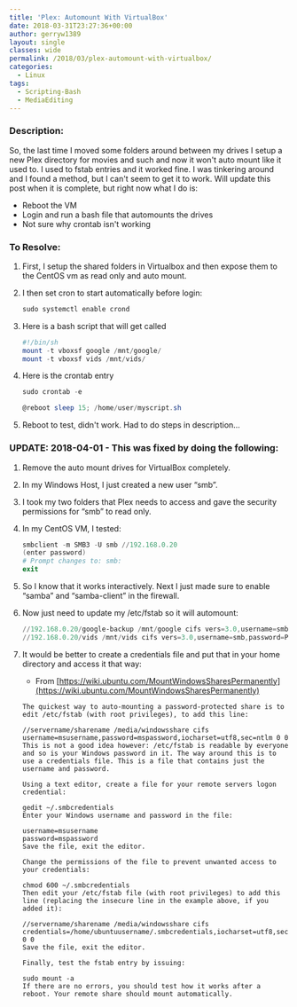 ```yaml
---
title: 'Plex: Automount With VirtualBox'
date: 2018-03-31T23:27:36+00:00
author: gerryw1389
layout: single
classes: wide
permalink: /2018/03/plex-automount-with-virtualbox/
categories:
  - Linux
tags:
  - Scripting-Bash
  - MediaEditing
---
```

<!--more-->

### Description:

So, the last time I moved some folders around between my drives I setup a new Plex directory for movies and such and now it won't auto mount like it used to. I used to fstab entries and it worked fine. I was tinkering around and I found a method, but I can't seem to get it to work. Will update this post when it is complete, but right now what I do is:  

- Reboot the VM  
- Login and run a bash file that automounts the drives  
- Not sure why crontab isn't working

### To Resolve:

1. First, I setup the shared folders in Virtualbox and then expose them to the CentOS vm as read only and auto mount.

2. I then set cron to start automatically before login:

   ```powershell
   sudo systemctl enable crond
   ```

3. Here is a bash script that will get called

   ```powershell
   #!/bin/sh
   mount -t vboxsf google /mnt/google/
   mount -t vboxsf vids /mnt/vids/
   ```

4. Here is the crontab entry

   ```powershell
   sudo crontab -e

   @reboot sleep 15; /home/user/myscript.sh
   ```

5. Reboot to test, didn't work. Had to do steps in description&#8230;

### UPDATE: 2018-04-01 - This was fixed by doing the following:

1. Remove the auto mount drives for VirtualBox completely.

2. In my Windows Host, I just created a new user &#8220;smb&#8221;.

3. I took my two folders that Plex needs to access and gave the security permissions for &#8220;smb&#8221; to read only.

4. In my CentOS VM, I tested:

   ```powershell
   smbclient -m SMB3 -U smb //192.168.0.20
   (enter password)
   # Prompt changes to: smb:
   exit
   ```

5. So I know that it works interactively. Next I just made sure to enable &#8220;samba&#8221; and &#8220;samba-client&#8221; in the firewall.

6. Now just need to update my /etc/fstab so it will automount:

   ```powershell
   //192.168.0.20/google-backup /mnt/google cifs vers=3.0,username=smb,password=Pa$$word,rw,uid=1000,gid=976 0 0
   //192.168.0.20/vids /mnt/vids cifs vers=3.0,username=smb,password=Pa$$word,rw,uid=1000,gid=976 0 0
   ```

7. It would be better to create a credentials file and put that in your home directory and access it that way:

   - From [https://wiki.ubuntu.com/MountWindowsSharesPermanently](https://wiki.ubuntu.com/MountWindowsSharesPermanently)

   ```escape
   The quickest way to auto-mounting a password-protected share is to edit /etc/fstab (with root privileges), to add this line:

   //servername/sharename /media/windowsshare cifs username=msusername,password=mspassword,iocharset=utf8,sec=ntlm 0 0  
   This is not a good idea however: /etc/fstab is readable by everyone and so is your Windows password in it. The way around this is to use a credentials file. This is a file that contains just the username and password.

   Using a text editor, create a file for your remote servers logon credential:

   gedit ~/.smbcredentials  
   Enter your Windows username and password in the file:

   username=msusername  
   password=mspassword  
   Save the file, exit the editor.

   Change the permissions of the file to prevent unwanted access to your credentials:

   chmod 600 ~/.smbcredentials  
   Then edit your /etc/fstab file (with root privileges) to add this line (replacing the insecure line in the example above, if you added it):

   //servername/sharename /media/windowsshare cifs credentials=/home/ubuntuusername/.smbcredentials,iocharset=utf8,sec=ntlm 0 0  
   Save the file, exit the editor.

   Finally, test the fstab entry by issuing:

   sudo mount -a  
   If there are no errors, you should test how it works after a reboot. Your remote share should mount automatically.
   ```
